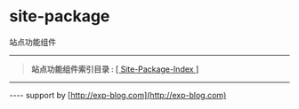 # site-package
站点功能组件


------
> <b>站点功能组件索引目录&nbsp;:&nbsp;</b>[[ Site-Package-Index ]](https://lyy289065406.github.io/site-package/)
------

---- support by [http://exp-blog.com](http://exp-blog.com) 
